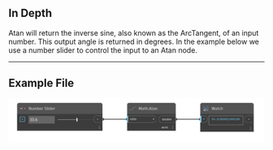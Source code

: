 ## In Depth
Atan will return the inverse sine, also known as the ArcTangent, of an input number. This output angle is returned in degrees. In the example below we use a number slider to control the input to an Atan node.
___
## Example File

![Atan](./DSCore.Math.Atan_img.jpg)

